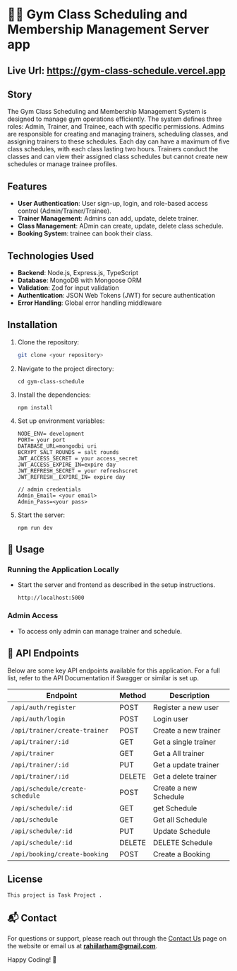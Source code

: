 # 🧘‍♂️ Gym Class Scheduling and Membership Management Server app

## Live Url: https://gym-class-schedule.vercel.app

## Story

The Gym Class Scheduling and Membership Management System is designed to manage gym operations efficiently. The system defines three roles: Admin, Trainer, and Trainee, each with specific permissions. Admins are responsible for creating and managing trainers, scheduling classes, and assigning trainers to these schedules. Each day can have a maximum of five class schedules, with each class lasting two hours. Trainers conduct the classes and can view their assigned class schedules but cannot create new schedules or manage trainee profiles.

## Features

- **User Authentication**: User sign-up, login, and role-based access control (Admin/Trainer/Trainee).
- **Trainer Management**: Admins can add, update, delete trainer.
- **Class Management**: ADmin can create, update, delete class schedule.
- **Booking System**: trainee can book their class.

## Technologies Used

- **Backend**: Node.js, Express.js, TypeScript
- **Database**: MongoDB with Mongoose ORM
- **Validation**: Zod for input validation
- **Authentication**: JSON Web Tokens (JWT) for secure authentication
- **Error Handling**: Global error handling middleware

## Installation

1. Clone the repository:

   ```bash
   git clone <your repository>

    ```
2. Navigate to the project directory:
    ``` 
    cd gym-class-schedule
    ```
3. Install the dependencies:
    ``` 
    npm install
    ```
4. Set up environment variables:
    ```example
    NODE_ENV= development
    PORT= your port
    DATABASE_URL=mongodbi uri
    BCRYPT_SALT_ROUNDS = salt rounds
    JWT_ACCESS_SECRET = your access_secret
    JWT_ACCESS_EXPIRE_IN=expire day
    JWT_REFRESH_SECRET = your refreshscret
    JWT_REFRESH__EXPIRE_IN= expire day

    // admin credentials
    Admin_Email= <your email>
    Admin_Pass=<your pass>
    ```
5. Start the server:
    ```
    npm run dev
    ```
## 🚀 Usage

### Running the Application Locally
- Start the server and frontend as described in the setup instructions.
    ```
    http://localhost:5000
    ```

### Admin Access
- To access only admin can manage trainer and schedule.

## 🔗 API Endpoints

Below are some key API endpoints available for this application. For a full list, refer to the API Documentation if Swagger or similar is set up.

| Endpoint                       | Method | Description                   |
|--------------------------------|--------|-------------------------------|
| `/api/auth/register`           | POST   | Register a new user           |
| `/api/auth/login`              | POST   | Login user                    |
| `/api/trainer/create-trainer`  | POST   | Create a new trainer          |
| `/api/trainer/:id`             | GET    | Get a single trainer          |
| `/api/trainer`                 | GET    | Get a All trainer             |
| `/api/trainer/:id`             | PUT    | Get a update trainer          |
| `/api/trainer/:id`             | DELETE | Get a delete trainer          |
| `/api/schedule/create-schedule`| POST   | Create a new Schedule         |
| `/api/schedule/:id`            | GET    | get Schedule                  |
| `/api/schedule`                | GET    | Get all Schedule              |
| `/api/schedule/:id`            | PUT    | Update Schedule               |
| `/api/schedule/:id`            | DELETE | DELETE Schedule               |
| `/api/booking/create-booking`  | POST   | Create a Booking              |

## License
    This project is Task Project .

## 📬 Contact

For questions or support, please reach out through the [Contact Us](#) page on the website or email us at **rahiilarham@gmail.com**.

Happy Coding! 🥘